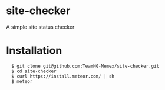 # site-checker
A simple site status checker

# Installation

```
  $ git clone git@github.com:TeamHG-Memex/site-checker.git
  $ cd site-checker
  $ curl https://install.meteor.com/ | sh
  $ meteor
```
